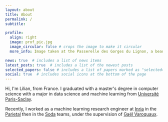 ```yaml
---
layout: about
title: About
permalink: /
subtitle: 

profile:
  align: right
  image: prof_pic.jpg
  image_circular: false # crops the image to make it circular
  more_info: Image taken at the Passerelle des Gorges du Lignon, a beautiful place!

news: true  # includes a list of news items
latest_posts: true  # includes a list of the newest posts
selected_papers: false # includes a list of papers marked as "selected={true}"
social: true  # includes social icons at the bottom of the page
---
```


Hi, I'm Lilian, from France. I graduated with a master's degree in computer science with a major in data science and machine learning from [Université Paris-Saclay](https://en.wikipedia.org/wiki/Paris-Saclay_University).

Recently, I worked as a machine learning research engineer at [Inria](https://en.wikipedia.org/wiki/French_Institute_for_Research_in_Computer_Science_and_Automation) in the [Parietal](https://team.inria.fr/parietal/) then in the [Soda](https://team.inria.fr/soda/) teams, under the supervision of [Gaël Varoquaux](https://gael-varoquaux.info/about.html).
